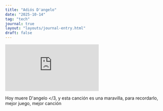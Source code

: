 ```yaml
---
title: "Adiós D'angelo"
date: "2025-10-14"
tag: "tech"
journal: true
layout: "layouts/journal-entry.html"
draft: false
---
```


<iframe width="" height="" src="https://www.youtube.com/embed/L0AykH20X3Q?si=d-ATGh_x1WJ0N505" title="YouTube video player" frameborder="0" allow="accelerometer; autoplay; clipboard-write; encrypted-media; gyroscope; picture-in-picture; web-share" referrerpolicy="strict-origin-when-cross-origin" allowfullscreen></iframe>

Hoy muere D'angelo </3, y esta canción es una maravilla, para recordarlo, mejor juego, mejor canción

